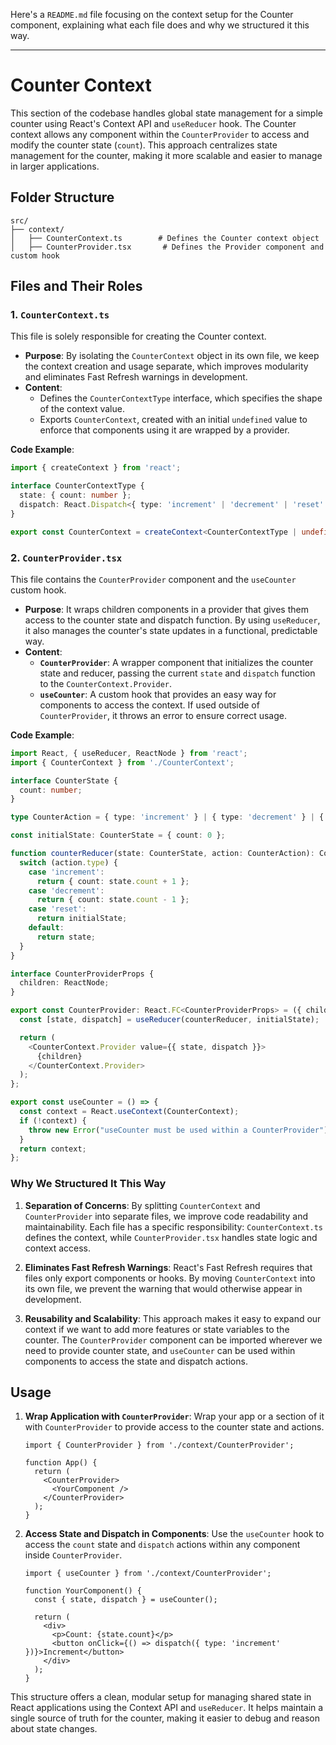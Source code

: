 Here's a `README.md` file focusing on the context setup for the Counter component, explaining what each file does and why we structured it this way.

---

# Counter Context

This section of the codebase handles global state management for a simple counter using React's Context API and `useReducer` hook. The Counter context allows any component within the `CounterProvider` to access and modify the counter state (`count`). This approach centralizes state management for the counter, making it more scalable and easier to manage in larger applications.

## Folder Structure

```
src/
├── context/
│   ├── CounterContext.ts        # Defines the Counter context object
│   ├── CounterProvider.tsx       # Defines the Provider component and custom hook
```

## Files and Their Roles

### 1. `CounterContext.ts`

This file is solely responsible for creating the Counter context. 

- **Purpose**: By isolating the `CounterContext` object in its own file, we keep the context creation and usage separate, which improves modularity and eliminates Fast Refresh warnings in development.
- **Content**: 
  - Defines the `CounterContextType` interface, which specifies the shape of the context value.
  - Exports `CounterContext`, created with an initial `undefined` value to enforce that components using it are wrapped by a provider.

**Code Example**:
```typescript
import { createContext } from 'react';

interface CounterContextType {
  state: { count: number };
  dispatch: React.Dispatch<{ type: 'increment' | 'decrement' | 'reset' }>;
}

export const CounterContext = createContext<CounterContextType | undefined>(undefined);
```

### 2. `CounterProvider.tsx`

This file contains the `CounterProvider` component and the `useCounter` custom hook.

- **Purpose**: It wraps children components in a provider that gives them access to the counter state and dispatch function. By using `useReducer`, it also manages the counter's state updates in a functional, predictable way.
- **Content**:
  - **`CounterProvider`**: A wrapper component that initializes the counter state and reducer, passing the current `state` and `dispatch` function to the `CounterContext.Provider`.
  - **`useCounter`**: A custom hook that provides an easy way for components to access the context. If used outside of `CounterProvider`, it throws an error to ensure correct usage.

**Code Example**:
```typescript
import React, { useReducer, ReactNode } from 'react';
import { CounterContext } from './CounterContext';

interface CounterState {
  count: number;
}

type CounterAction = { type: 'increment' } | { type: 'decrement' } | { type: 'reset' };

const initialState: CounterState = { count: 0 };

function counterReducer(state: CounterState, action: CounterAction): CounterState {
  switch (action.type) {
    case 'increment':
      return { count: state.count + 1 };
    case 'decrement':
      return { count: state.count - 1 };
    case 'reset':
      return initialState;
    default:
      return state;
  }
}

interface CounterProviderProps {
  children: ReactNode;
}

export const CounterProvider: React.FC<CounterProviderProps> = ({ children }) => {
  const [state, dispatch] = useReducer(counterReducer, initialState);

  return (
    <CounterContext.Provider value={{ state, dispatch }}>
      {children}
    </CounterContext.Provider>
  );
};

export const useCounter = () => {
  const context = React.useContext(CounterContext);
  if (!context) {
    throw new Error("useCounter must be used within a CounterProvider");
  }
  return context;
};
```

### Why We Structured It This Way

1. **Separation of Concerns**: By splitting `CounterContext` and `CounterProvider` into separate files, we improve code readability and maintainability. Each file has a specific responsibility: `CounterContext.ts` defines the context, while `CounterProvider.tsx` handles state logic and context access.

2. **Eliminates Fast Refresh Warnings**: React's Fast Refresh requires that files only export components or hooks. By moving `CounterContext` into its own file, we prevent the warning that would otherwise appear in development.

3. **Reusability and Scalability**: This approach makes it easy to expand our context if we want to add more features or state variables to the counter. The `CounterProvider` component can be imported wherever we need to provide counter state, and `useCounter` can be used within components to access the state and dispatch actions.

## Usage

1. **Wrap Application with `CounterProvider`**:
   Wrap your app or a section of it with `CounterProvider` to provide access to the counter state and actions.

   ```tsx
   import { CounterProvider } from './context/CounterProvider';

   function App() {
     return (
       <CounterProvider>
         <YourComponent />
       </CounterProvider>
     );
   }
   ```

2. **Access State and Dispatch in Components**:
   Use the `useCounter` hook to access the `count` state and `dispatch` actions within any component inside `CounterProvider`.

   ```tsx
   import { useCounter } from './context/CounterProvider';

   function YourComponent() {
     const { state, dispatch } = useCounter();

     return (
       <div>
         <p>Count: {state.count}</p>
         <button onClick={() => dispatch({ type: 'increment' })}>Increment</button>
       </div>
     );
   }
   ```

This structure offers a clean, modular setup for managing shared state in React applications using the Context API and `useReducer`. It helps maintain a single source of truth for the counter, making it easier to debug and reason about state changes.